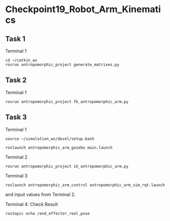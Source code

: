# Checkpoint19_Robot_Arm_Kinematics

## Task 1

Terminal 1

```
cd ~/catkin_ws
rosrun antropomorphic_project generate_matrixes.py
```

## Task 2

Terminal 1
```
rosrun antropomorphic_project fk_antropomorphic_arm.py
```

## Task 3

Terminal 1

```
source ~/simulation_ws/devel/setup.bash

roslaunch antropomorphic_arm_gazebo main.launch
```

Terminal 2

```
rosrun antropomorphic_project ik_antropomorphic_arm.py
```


Terminal 3

```
roslaunch antropomorphic_arm_control antropomorphic_arm_sim_rqt.launch
```
and input values from Terminal 2.

Terminal 4: Check Result
```
rostopic echo /end_effector_real_pose
```


